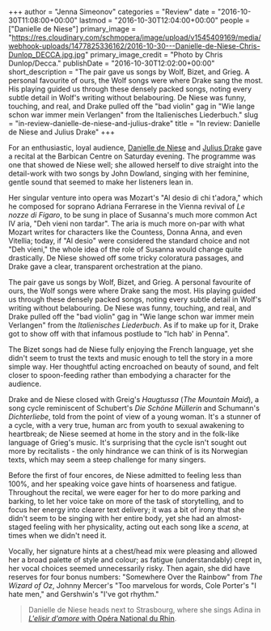 +++
author = "Jenna Simeonov"
categories = "Review"
date = "2016-10-30T11:08:00+00:00"
lastmod = "2016-10-30T12:04:00+00:00"
people = ["Danielle de Niese"]
primary_image = "https://res.cloudinary.com/schmopera/image/upload/v1545409169/media/webhook-uploads/1477825336162/2016-10-30---Danielle-de-Niese-Chris-Dunlop_DECCA.jpg.jpg"
primary_image_credit = "Photo by Chris Dunlop/Decca."
publishDate = "2016-10-30T12:02:00+00:00"
short_description = "The pair gave us songs by Wolf, Bizet, and Grieg. A personal favourite of ours, the Wolf songs were where Drake sang the most. His playing guided us through these densely packed songs, noting every subtle detail in Wolf&#039;s writing without belabouring. De Niese was funny, touching, and real, and Drake pulled off the &quot;bad violin&quot; gag in &quot;Wie lange schon war immer mein Verlangen&quot; from the Italienisches Liederbuch."
slug = "in-review-danielle-de-niese-and-julius-drake"
title = "In review: Danielle de Niese and Julius Drake"
+++

For an enthusiastic, loyal audience, [Danielle de Niese](/scene/people/danielle-de-niese/) and [Julius Drake](/scene/people/julius-drake/) gave a recital at the Barbican Centre on Saturday evening. The programme was one that showed de Niese well; she allowed herself to dive straight into the detail-work with two songs by John Dowland, singing with her feminine, gentle sound that seemed to make her listeners lean in.

Her singular venture into opera was Mozart's "Al desio di chi t'adora," which he composed for soprano Adriana Ferrarese in the Vienna revival of *Le nozze di Figaro*, to be sung in place of Susanna's much more common Act IV aria, "Deh vieni non tardar". The aria is much more on-par with what Mozart writes for characters like the Countess, Donna Anna, and even Vitellia; today, if "Al desio" were considered the standard choice and not "Deh vieni," the whole idea of the role of Susanna would change quite drastically. De Niese showed off some tricky coloratura passages, and Drake gave a clear, transparent orchestration at the piano.

The pair gave us songs by Wolf, Bizet, and Grieg. A personal favourite of ours, the Wolf songs were where Drake sang the most. His playing guided us through these densely packed songs, noting every subtle detail in Wolf's writing without belabouring. De Niese was funny, touching, and real, and Drake pulled off the "bad violin" gag in "Wie lange schon war immer mein Verlangen" from the *Italienisches Liederbuch*. As if to make up for it, Drake got to show off with that infamous postlude to "Ich hab' in Penna".

The Bizet songs had de Niese fully enjoying the French language, yet she didn't seem to trust the texts and music enough to tell the story in a more simple way. Her thoughtful acting encroached on beauty of sound, and felt closer to spoon-feeding rather than embodying a character for the audience.

Drake and de Niese closed with Greig's *Haugtussa* (*The Mountain Maid*), a song cycle reminiscent of Schubert's *Die Schöne Müllerin* and Schumann's *Dichterliebe*, told from the point of view of a young woman. It's a stunner of a cycle, with a very true, human arc from youth to sexual awakening to heartbreak; de Niese seemed at home in the story and in the folk-like language of Grieg's music. It's surprising that the cycle isn't sought out more by recitalists - the only hindrance we can think of is its Norwegian texts, which may seem a steep challenge for many singers.

Before the first of four encores, de Niese admitted to feeling less than 100%, and her speaking voice gave hints of hoarseness and fatigue. Throughout the recital, we were eager for her to do more parking and barking, to let her voice take on more of the task of storytelling, and to focus her energy into clearer text delivery; it was a bit of irony that she didn't seem to be singing with her entire body, yet she had an almost-staged feeling with her physicality, acting out each song like a *scena*, at times when we didn't need it. 

Vocally, her signature hints at a chest/head mix were pleasing and allowed her a broad palette of style and colour; as fatigue (understandably) crept in, her vocal choices seemed unnecessarily risky. Then again, she did have reserves for four bonus numbers: "Somewhere Over the Rainbow" from *The Wizard of Oz*, Johnny Mercer's "Too marvelous for words, Cole Porter's "I hate men," and Gershwin's "I've got rhythm."

>Danielle de Niese heads next to Strasbourg, where she sings Adina in [*L'elisir d'amore* with Opéra National du Rhin](http://www.operanationaldurhin.eu/opera-2016-2017--elisir-damore-opera-national-du-rhin.html).
